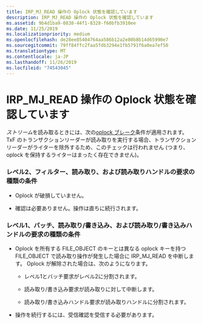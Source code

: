 ```yaml
---
title: IRP_MJ_READ 操作の Oplock 状態を確認しています
description: IRP_MJ_READ 操作の Oplock 状態を確認しています
ms.assetid: 9b4d1ba9-0838-44f1-8328-f60bfb3910ee
ms.date: 11/25/2019
ms.localizationpriority: medium
ms.openlocfilehash: de28ee85404764aa586b12a2e80b8b14d65990e7
ms.sourcegitcommit: 79ff84ffc2faa5fdb3294e1fb5791f6a0ea7ef50
ms.translationtype: MT
ms.contentlocale: ja-JP
ms.lasthandoff: 11/26/2019
ms.locfileid: "74543045"
---
```

# <a name="checking-the-oplock-state-of-an-irp_mj_read-operation"></a>IRP_MJ_READ 操作の Oplock 状態を確認しています

*ストリーム*を読み取るときには、次の[oplock ブレーク](https://docs.microsoft.com/windows-hardware/drivers/ifs/breaking-oplocks)条件が適用されます。 TxF のトランザクションリーダーが読み取りを実行する場合、トランザクションリーダーがライターを除外するため、このチェックは行われません (つまり、oplock を保持するライターはまったく存在できません)。

### <a name="conditions-for-level-2-filter-read-and-read-handle-request-types"></a>レベル2、フィルター、読み取り、および読み取りハンドルの要求の種類の条件

- Oplock が破損していません。

- 確認は必要ありません。操作は直ちに続行されます。

### <a name="conditions-for-level-1-batch-read-write-and-read-write-handle-request-types"></a>レベル1、バッチ、読み取り/書き込み、および読み取り/書き込みハンドルの要求の種類の条件

- Oplock を所有する FILE_OBJECT のキーとは異なる oplock キーを持つ FILE_OBJECT で読み取り操作が発生した場合に IRP_MJ_READ を中断します。 Oplock が解除された場合は、次のようになります。

  - レベル1とバッチ要求がレベル2に分割されます。

  - 読み取り/書き込み要求が読み取りに対して中断します。

  - 読み取り/書き込みハンドル要求が読み取りハンドルに分割されます。

- 操作を続行するには、受信確認を受信する必要があります。
